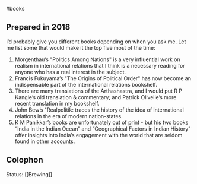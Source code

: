 #books 

## Prepared in 2018

I’d probably give you different books depending on when you ask me. Let me list some that would make it the top five most of the time:

1. Morgenthau’s "Politics Among Nations" is a very influential work on realism in international relations that I think is a necessary reading for anyone who has a real interest in the subject.
2. Francis Fukuyama’s "The Origins of Political Order" has now become an indispensable part of the international relations bookshelf. 
3. There are many translations of the Arthashastra, and I would put R P Kangle’s old translation & commentary; and Patrick Olivelle’s more recent translation in my bookshelf.
4. John Bew’s "Realpolitik: traces the history of the idea of international relations in the era of modern nation-states. 
5. K M Panikkar’s books are unfortunately out of print - but his two books “India in the Indian Ocean” and “Geographical Factors in Indian History” offer insights into India’s engagement with the world that are seldom found in other accounts. 

## Colophon 
Status: [[Brewing]]